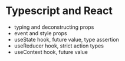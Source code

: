 # Typescript and React

- typing and deconstructing props
- event and style props
- useState hook, future value, type assertion
- useReducer hook, strict action types
- useContext hook, future value
